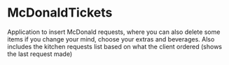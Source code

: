 # McDonaldTickets

Application to insert McDonald requests, where you can also delete some items if you change your mind, choose your extras and beverages.
Also includes the kitchen requests list based on what the client ordered (shows the last request made)
